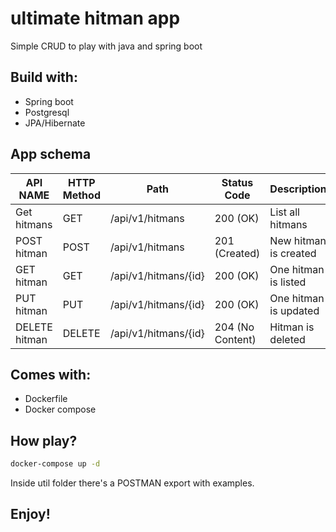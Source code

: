 # ultimate hitman app

Simple CRUD to play with java and spring boot

## Build with:

* Spring boot
* Postgresql
* JPA/Hibernate

## App schema

| API NAME      |      HTTP Method      |  Path                 |  Status Code          |  Description           |
|---------------|-----------------------|-----------------------|-----------------------|------------------------|
| Get hitmans   |  GET                  | /api/v1/hitmans       |  200 (OK)             |  List all hitmans      |
| POST hitman   |  POST                 | /api/v1/hitmans       |  201 (Created)        |  New hitman is created |
| GET hitman    |  GET                  | /api/v1/hitmans/{id}  |  200 (OK)             |  One hitman is listed  |
| PUT hitman    |  PUT                  | /api/v1/hitmans/{id}  |  200 (OK)             |  One hitman is updated |
| DELETE hitman |  DELETE               | /api/v1/hitmans/{id}  |  204 (No Content)     |  Hitman is deleted     |

## Comes with:

* Dockerfile
* Docker compose

## How play?

```bash
docker-compose up -d
```

Inside util folder there's a POSTMAN export with examples.

## Enjoy!
